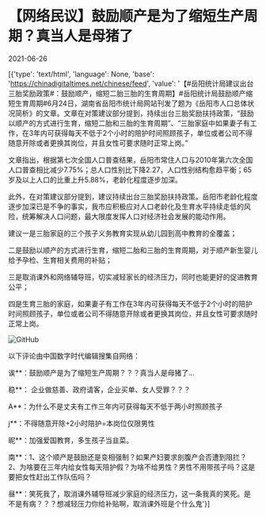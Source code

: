 # 【网络民议】鼓励顺产是为了缩短生产周期？真当人是母猪了

2021-06-26

[{'type': 'text/html', 'language': None, 'base': 'https://chinadigitaltimes.net/chinese/feed', 'value': '【#岳阳统计局建议出台三胎奖励政策#：鼓励顺产，缩短二胎三胎的生育周期】#岳阳统计局鼓励顺产缩短生育周期#6月24日，湖南省岳阳市统计局网站刊发了题为《岳阳市人口总体状况简析》的文章。文章在对策建议部分提到，持续出台三胎奖励扶持政策，“鼓励以顺产的方式进行生育，缩短二胎和三胎的生育周期”、“三胎家庭中如果妻子有工作，在3年内可获得每天不低于2个小时的陪护时间照顾孩子，单位或者公司不得随意开除或者更换其岗位，并且女性可要求随时正常上岗。”

文章指出，根据第七次全国人口普查结果，岳阳市常住人口与2010年第六次全国人口普查相比减少7.75%；总人口性别比下降2.27，人口性别结构愈趋平衡；65岁及以上人口的比重上升5.88%，老龄化程度逐步加深。

此外，在对策建议部分提到，建议持续出台三胎奖励扶持政策。岳阳市老龄化程度逐步加深已是不争的事实，我市应积极应对人口老龄化及生育水平持续走低的风险，统筹解决人口问题，最大限度发挥人口对经济社会发展的能动作用。

建议一是三胎家庭的三个孩子义务教育实现从幼儿园到高中教育的全覆盖；

二是鼓励以顺产的方式进行生育，缩短二胎和三胎的生育周期，对于顺产新生婴儿给予孕检、生育相关费用的补贴；

三是取消课外和网络辅导班，切实减轻家长的经济压力，同时也能更好的促进教育公平；

四是生育三胎的家庭，如果妻子有工作在3年内可获得每天不低于2个小时的陪护时间照顾孩子，单位或者公司不得随意开除或者更换其岗位，并且女性可要求随时正常上岗。

![GitHub](https://chinadigitaltimes.net/chinese/files/2021/06/post-667554-60d730526de01.)

以下评论由中国数字时代编辑搜集自网络：



诶**：鼓励顺产是为了缩短生产周期？？？真当人是母猪了…

稳**： 企业做慈善、政府请客，企业买单、女人受罪？？？

A**：为什么不是丈夫有工作三年内可获得每天不低于两小时照顾孩子

j**：不得随意开除+2小时陪护=本岗位仅限男性

昵**：加强爱国教育，多生孩子当韭菜。

南**：1、这个顺产是鼓励还是变相强制？如果产妇要求剖腹产会否遭到阻拦？2、为啥要在三年内给女性每天陪护假？为啥不给男性？男性不用带孩子吗？这是要把女性赶出工作队伍吗？

昼**：笑死我了，取消课外辅导班减少家庭的经济压力，这一条我真的笑死。是不是有病？？？想减轻压力你给补贴啊，取消课外班是个什么鬼'}]